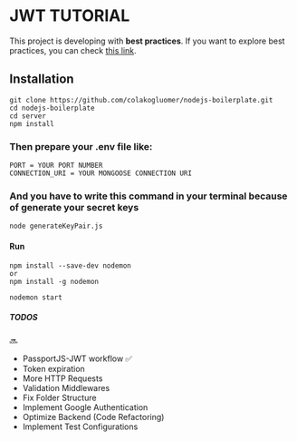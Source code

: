 # JWT TUTORIAL
This project is developing with **best practices**. If you want to explore best practices, you can check [this link](https://github.com/goldbergyoni/nodebestpractices/).

## Installation
```
git clone https://github.com/colakogluomer/nodejs-boilerplate.git
cd nodejs-boilerplate
cd server
npm install
```
### Then prepare your .env file like:

```
PORT = YOUR PORT NUMBER
CONNECTION_URI = YOUR MONGOOSE CONNECTION URI
```
### And you have to write this command in your terminal because of generate your secret keys 
```
node generateKeyPair.js
```
#### Run
```
npm install --save-dev nodemon
or
npm install -g nodemon

nodemon start
```

##### TODOS 
:soon:
- PassportJS-JWT workflow :white_check_mark:
- Token expiration
- More HTTP Requests
- Validation Middlewares
- Fix Folder Structure
- Implement Google Authentication
- Optimize Backend (Code Refactoring)
- Implement Test Configurations
